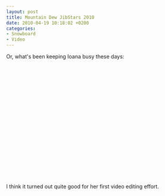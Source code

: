 ```yaml
---
layout: post
title: Mountain Dew JibStars 2010
date: 2010-04-19 10:18:02 +0200
categories:
- Snowboard
- Video
---
```

<p>Or, what's been keeping Ioana busy these days:</p>
<p><object width="500" height="303"><param name="movie" value="http://www.youtube.com/v/H271g_JSp3Q&hl=en_US&fs=1&rel=0&hd=1"></param><param name="allowFullScreen" value="true"></param><param name="allowscriptaccess" value="always"></param><embed src="http://www.youtube.com/v/H271g_JSp3Q&hl=en_US&fs=1&rel=0&hd=1" type="application/x-shockwave-flash" allowscriptaccess="always" allowfullscreen="true" width="500" height="303"></embed></object></p>
<p>I think it turned out quite good for her first video editing effort.</p>
